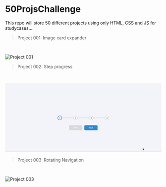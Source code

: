 # 50ProjsChallenge

This repo will store 50 different projects using only HTML, CSS and JS for studycases....

> Project 001: Image card expander

<br>

![Project 001](https://github.com/lucianodiisouza/50ProjsChallenge/blob/main/previews/project_001.gif)

> Project 002: Step progress

<br>

![Project 002](https://github.com/lucianodiisouza/50ProjsChallenge/blob/main/previews/project_002.gif)

> Project 003: Rotating Navigation

<br>

![Project 003](https://github.com/lucianodiisouza/50ProjsChallenge/blob/main/previews/project_003.gif)

